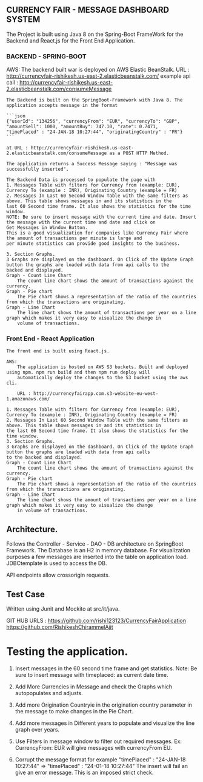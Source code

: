 ## CURRENCY FAIR - MESSAGE DASHBOARD SYSTEM

The Project is built using Java 8 on the Spring-Boot FrameWork for the Backend and React.js for the Front End Application.

### BACKEND - SPRING-BOOT
AWS:
	The backend built war is deployed on AWS Elastic BeanStalk. URL : http://currencyfair-rishikesh.us-east-2.elasticbeanstalk.com/
	example api call : http://currencyfair-rishikesh.us-east-2.elasticbeanstalk.com/consumeMessage

	The Backend is built on the SpringBoot-Framework with Java 8. The application accepts message in the format 
	
	```json
	{"userId": "134256", "currencyFrom": "EUR", "currencyTo": "GBP",
	"amountSell": 1000, "amountBuy": 747.10, "rate": 0.7471,
	"timePlaced" : "24-JAN-18 10:27:44", "originatingCountry" : "FR"}
	```

	at URL : http://currencyfair-rishikesh.us-east-2.elasticbeanstalk.com/consumeMessage as a POST HTTP Method.

	The application returns a Success Message saying : "Message was successfully inserted".

	The Backend Data is processed to populate the page with 
	1. Messages Table with filters for Currency from (example: EUR), Currency To (example : INR), Originating Country (example = FR)
	2. Messages In Last 60 Second Window Table with the same filters as above. This table shows messages in and its statistics in the 
	last 60 Second time frame. It also shows the statistics for the time window.
	NOTE: Be sure to insert message with the current time and date. Insert the message with the current time and date and click on 
	Get Messages in Window Button.
	This is a good visualization for companies like Currency Fair where the amount of transactions per minute is large and 
	per minute statistics can provide good insights to the business.

	3. Section Graphs.
	3 Graphs are displayed on the dashboard. On Click of the Update Graph button the graphs are loaded with data from api calls to the 
	backed and displayed.
	Graph - Count Line Chart
		The count line chart shows the amount of transactions against the currency. 
	Graph - Pie chart
		The Pie chart shows a representation of the ratio of the countries from which the transactions are originating.
	Graph - Line Chart
		The line chart shows the amount of transactions per year on a line graph which makes it very easy to visualize the change in 
		volume of transactions.


### Front End - React Application
	The front end is built using React.js.

	AWS:
		The application is hosted on AWS S3 buckets. Built and deployed using npm. npm run build and then npm run deploy will 
		automatically deploy the changes to the S3 bucket using the aws cli.

		URL : http://currencyfairapp.com.s3-website-eu-west-1.amazonaws.com/

	1. Messages Table with filters for Currency from (example: EUR), Currency To (example : INR), Originating Country (example = FR)
	2. Messages In Last 60 Second Window Table with the same filters as above. This table shows messages in and its statistics in 
	the last 60 Second time frame. It also shows the statistics for the time window.
	3. Section Graphs.
	3 Graphs are displayed on the dashboard. On Click of the Update Graph button the graphs are loaded with data from api calls 
	to the backed and displayed.
	Graph - Count Line Chart
		The count line chart shows the amount of transactions against the currency. 
	Graph - Pie chart
		The Pie chart shows a representation of the ratio of the countries from which the transactions are originating.
	Graph - Line Chart
		The line chart shows the amount of transactions per year on a line graph which makes it very easy to visualize the change 
		in volume of transactions.

## Architecture.
Follows the Controller - Service - DAO - DB architecture on SpringBoot Framework. The Database is an H2 in memory database. 
For visualization purposes a few messages are inserted into the table on application load. JDBCtemplate is used to access the DB.

API endpoints allow crossorigin requests.

## Test Case 
Written using Junit and Mockito at src/it/java. 

GIT HUB URLS :
https://github.com/rishi123123/CurrencyFairApplication<br>
https://github.com/RishikeshChirammelAjit

# Testing the application.

1. Insert messages in the 60 second time frame and get statistics.
	Note: Be sure to insert message with timeplaced: as current date time.

2. Add More Currencies in Message and check the Graphs which autopopulates and adjusts.

3. Add more Origination Countryie in the origination country parameter in the message to make changes 
	in the Pie Chart.

4. Add more messages in Different years to populate and visualize the line graph over years.

5. Use Filters in message window to filter out required messages. Ex: CurrencyFrom: EUR will give messages 
	with currencyFrom EU.

6. Corrupt the message format for example "timePlaced" : "24-JAN-18 10:27:44" => "timePlaced" : "24-01-18 10:27:44"
	The insert will fail an give an error message. This is an imposed strict check.






